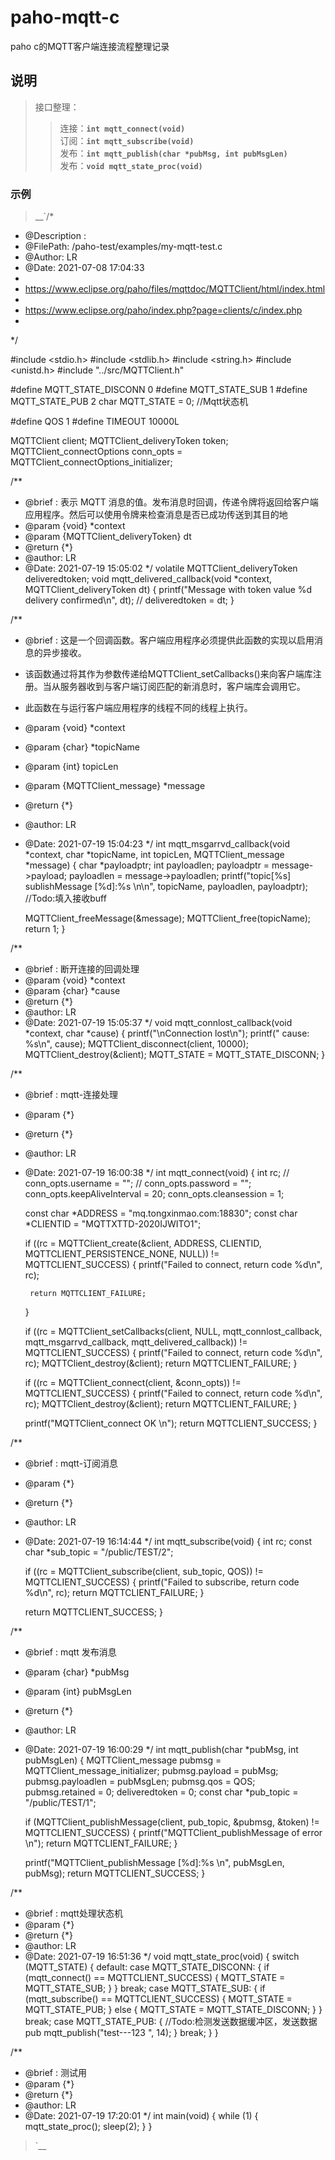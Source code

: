 # paho-mqtt-c
paho c的MQTT客户端连接流程整理记录

## 说明
>接口整理：
>>连接：__`int mqtt_connect(void)`__  
>>订阅：__`int mqtt_subscribe(void)`__  
>>发布：__`int mqtt_publish(char *pubMsg, int pubMsgLen)`__  
>>发布：__`void mqtt_state_proc(void)`__  


### 示例
>__`/*
 * @Description :  
 * @FilePath: /paho-test/examples/my-mqtt-test.c
 * @Author:  LR
 * @Date: 2021-07-08 17:04:33
 * 
 * https://www.eclipse.org/paho/files/mqttdoc/MQTTClient/html/index.html
 * 
 * https://www.eclipse.org/paho/index.php?page=clients/c/index.php
 * 
 */

#include <stdio.h>
#include <stdlib.h>
#include <string.h>
#include <unistd.h>
#include "../src/MQTTClient.h"

#define MQTT_STATE_DISCONN 0
#define MQTT_STATE_SUB 1
#define MQTT_STATE_PUB 2
char MQTT_STATE = 0; //Mqtt状态机

#define QOS 1
#define TIMEOUT 10000L

MQTTClient client;
MQTTClient_deliveryToken token;
MQTTClient_connectOptions conn_opts = MQTTClient_connectOptions_initializer;

/**
 * @brief :  表示 MQTT 消息的值。发布消息时回调，传递令牌将返回给客户端应用程序。然后可以使用令牌来检查消息是否已成功传送到其目的地
 * @param {void} *context
 * @param {MQTTClient_deliveryToken} dt
 * @return {*}
 * @author: LR
 * @Date: 2021-07-19 15:05:02
 */
volatile MQTTClient_deliveryToken deliveredtoken;
void mqtt_delivered_callback(void *context, MQTTClient_deliveryToken dt)
{
    printf("Message with token value %d delivery confirmed\n", dt);
   // deliveredtoken = dt;
}

/**
 * @brief :  这是一个回调函数。客户端应用程序必须提供此函数的实现以启用消息的异步接收。
 * 该函数通过将其作为参数传递给MQTTClient_setCallbacks()来向客户端库注册。当从服务器收到与客户端订阅匹配的新消息时，客户端库会调用它。
 * 此函数在与运行客户端应用程序的线程不同的线程上执行。 
 * @param {void} *context
 * @param {char} *topicName
 * @param {int} topicLen
 * @param {MQTTClient_message} *message
 * @return {*}
 * @author: LR
 * @Date: 2021-07-19 15:04:23
 */
int mqtt_msgarrvd_callback(void *context, char *topicName, int topicLen, MQTTClient_message *message)
{
    char *payloadptr;
    int payloadlen;
    payloadptr = message->payload;
    payloadlen = message->payloadlen;
    printf("topic[%s] sublishMessage [%d]:%s  \n\n", topicName, payloadlen, payloadptr);
    //Todo:填入接收buff

    MQTTClient_freeMessage(&message);
    MQTTClient_free(topicName);
    return 1;
}

/**
 * @brief :  断开连接的回调处理
 * @param {void} *context
 * @param {char} *cause
 * @return {*}
 * @author: LR
 * @Date: 2021-07-19 15:05:37
 */
void mqtt_connlost_callback(void *context, char *cause)
{
    printf("\nConnection lost\n");
    printf("     cause: %s\n", cause);
    MQTTClient_disconnect(client, 10000);
    MQTTClient_destroy(&client);
    MQTT_STATE = MQTT_STATE_DISCONN;
}

/**
 * @brief :  mqtt-连接处理
 * @param {*}
 * @return {*}
 * @author: LR
 * @Date: 2021-07-19 16:00:38
 */
int mqtt_connect(void)
{
    int rc;
    // conn_opts.username = "";
    // conn_opts.password = "";
    conn_opts.keepAliveInterval = 20;
    conn_opts.cleansession = 1;

    const char *ADDRESS = "mq.tongxinmao.com:18830";
    const char *CLIENTID = "MQTTXTTD-2020IJWITO1";

    if ((rc = MQTTClient_create(&client, ADDRESS, CLIENTID, MQTTCLIENT_PERSISTENCE_NONE, NULL)) != MQTTCLIENT_SUCCESS)
    {
        printf("Failed to connect, return code %d\n", rc);

        return MQTTCLIENT_FAILURE;
    }

    if ((rc = MQTTClient_setCallbacks(client, NULL, mqtt_connlost_callback, mqtt_msgarrvd_callback, mqtt_delivered_callback)) != MQTTCLIENT_SUCCESS)
    {
        printf("Failed to connect, return code %d\n", rc);
        MQTTClient_destroy(&client);
        return MQTTCLIENT_FAILURE;
    }

    if ((rc = MQTTClient_connect(client, &conn_opts)) != MQTTCLIENT_SUCCESS)
    {
        printf("Failed to connect, return code %d\n", rc);
        MQTTClient_destroy(&client);
        return MQTTCLIENT_FAILURE;
    }

    printf("MQTTClient_connect  OK    \n");
    return MQTTCLIENT_SUCCESS;
}

/**
 * @brief :  mqtt-订阅消息
 * @param {*}
 * @return {*}
 * @author: LR
 * @Date: 2021-07-19 16:14:44
 */
int mqtt_subscribe(void)
{
    int rc;
    const char *sub_topic = "/public/TEST/2";

    if ((rc = MQTTClient_subscribe(client, sub_topic, QOS)) != MQTTCLIENT_SUCCESS)
    {
        printf("Failed to subscribe, return code %d\n", rc);
        return MQTTCLIENT_FAILURE;
    }

    return MQTTCLIENT_SUCCESS;
}

/**
 * @brief :  mqtt 发布消息
 * @param {char} *pubMsg
 * @param {int} pubMsgLen
 * @return {*}
 * @author: LR
 * @Date: 2021-07-19 16:00:29
 */
int mqtt_publish(char *pubMsg, int pubMsgLen)
{
    MQTTClient_message pubmsg = MQTTClient_message_initializer;
    pubmsg.payload = pubMsg;
    pubmsg.payloadlen = pubMsgLen;
    pubmsg.qos = QOS;
    pubmsg.retained = 0;
    deliveredtoken = 0;
    const char *pub_topic = "/public/TEST/1";

    if (MQTTClient_publishMessage(client, pub_topic, &pubmsg, &token) != MQTTCLIENT_SUCCESS)
    {
        printf("MQTTClient_publishMessage of error   \n");
        return MQTTCLIENT_FAILURE;
    }

    printf("MQTTClient_publishMessage [%d]:%s    \n", pubMsgLen, pubMsg);
    return MQTTCLIENT_SUCCESS;
}

/**
 * @brief :  mqtt处理状态机
 * @param {*}
 * @return {*}
 * @author: LR
 * @Date: 2021-07-19 16:51:36
 */
void mqtt_state_proc(void)
{
    switch (MQTT_STATE)
    {
    default:
    case MQTT_STATE_DISCONN:
    {
        if (mqtt_connect() == MQTTCLIENT_SUCCESS)
        {
            MQTT_STATE = MQTT_STATE_SUB;
        }
    }
    break;
    case MQTT_STATE_SUB:
    {
        if (mqtt_subscribe() == MQTTCLIENT_SUCCESS)
        {
            MQTT_STATE = MQTT_STATE_PUB;
        }
        else
        {
            MQTT_STATE = MQTT_STATE_DISCONN;
        }
    }
    break;
    case MQTT_STATE_PUB:
    {
        //Todo:检测发送数据缓冲区，发送数据pub
        mqtt_publish("test---123   ", 14);
    }
    break;
    }
}

/**
 * @brief :  测试用
 * @param {*}
 * @return {*}
 * @author: LR
 * @Date: 2021-07-19 17:20:01
 */
int main(void)
{
    while (1)
    {
        mqtt_state_proc();
        sleep(2);
    }
}
>`__ 

